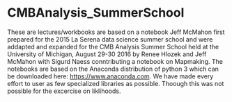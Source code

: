 # CMBAnalysis_SummerSchool

These are lectures/workbooks are based on a notebook Jeff McMahon first prepared for the 2015 La Serena data science summer school and were addapted and expanded for the CMB Analysis Summer School held at the University of Michigan, August 29-30 2016 by Renee Hlozek and Jeff McMahon with Sigurd Naess conntributing a notebook on Mapmaking.  The notebooks are based on the Anaconda distribution of python 3 which can be downloaded here:  https://www.anaconda.com.  We have made every effort to user as few specialized libraries as possible.  Thoough this was not possible for the excercise on liklihoods.
